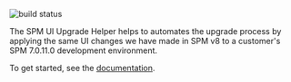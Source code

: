 ![build status](https://app.travis-ci.com/IBM/spm-ui-upgrade-helper.svg?branch=main)

The SPM UI Upgrade Helper helps to automates the upgrade process by applying the same UI changes we have made in SPM v8 to a customer's SPM 7.0.11.0 development environment.

To get started, see the [documentation](https://ibm.github.io/spm-ui-upgrade-helper/).

